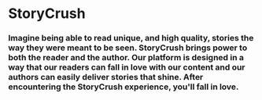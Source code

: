 # StoryCrush
### Imagine being able to read unique, and high quality, stories the way they were meant to be seen. StoryCrush brings power to both the reader and the author. Our platform is designed in a way that our readers can fall in love with our content and our authors can easily deliver stories that shine. After encountering the StoryCrush experience, you'll fall in love.